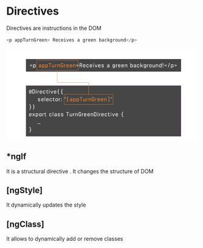 # Directives
Directives are instructions in the DOM

```typescript
<p appTurnGreen> Receives a green background</p>
```

![image info](../images/01_directives.png)


## *ngIf
It is a structural directive . It changes the structure of DOM

## [ngStyle]
It dynamically updates the style

## [ngClass]
It allows to dynamically add or remove classes